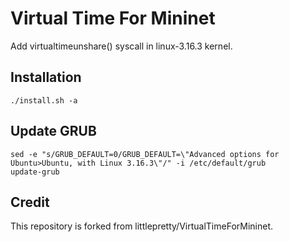 # Virtual Time For Mininet
Add virtualtimeunshare() syscall in linux-3.16.3 kernel.

## Installation

    ./install.sh -a

## Update GRUB

    sed -e "s/GRUB_DEFAULT=0/GRUB_DEFAULT=\"Advanced options for Ubuntu>Ubuntu, with Linux 3.16.3\"/" -i /etc/default/grub
    update-grub

## Credit
This repository is forked from littlepretty/VirtualTimeForMininet.
